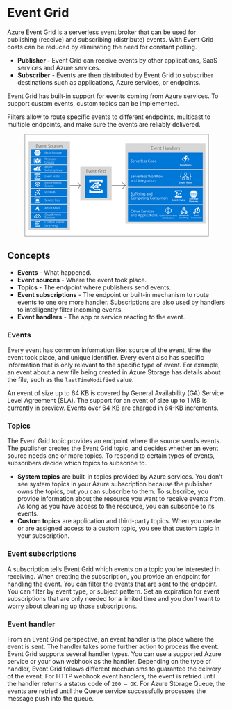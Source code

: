 # Event Grid

Azure Event Grid is a serverless event broker that can be used for publishing (receive) and subscribing (distribute) events. With Event Grid costs can be reduced by eliminating the need for constant polling.&#x20;

* **Publisher -** Event Grid can receive events by other applications, SaaS services and Azure services.
* **Subscriber** - Events are then distributed by Event Grid to subscriber destinations such as applications, Azure services, or endpoints.

Event Grid has built-in support for events coming from Azure services. To support custom events, custom topics can be implemented.

Filters allow to route specific events to different endpoints, multicast to multiple endpoints, and make sure the events are reliably delivered.

<figure><img src="../../../.gitbook/assets/functional-model.png" alt=""><figcaption></figcaption></figure>

## Concepts

* **Events** - What happened.
* **Event sources** - Where the event took place.
* **Topics** - The endpoint where publishers send events.
* **Event subscriptions** - The endpoint or built-in mechanism to route events to one ore more handler. Subscriptions are also used by handlers to intelligently filter incoming events.
* **Event handlers** - The app or service reacting to the event.

### Events

Every event has common information like: source of the event, time the event took place, and unique identifier. Every event also has specific information that is only relevant to the specific type of event. For example, an event about a new file being created in Azure Storage has details about the file, such as the `lastTimeModified` value.&#x20;

An event of size up to 64 KB is covered by General Availability (GA) Service Level Agreement (SLA). The support for an event of size up to 1 MB is currently in preview. Events over 64 KB are charged in 64-KB increments.

### Topics

The Event Grid topic provides an endpoint where the source sends events. The publisher creates the Event Grid topic, and decides whether an event source needs one or more topics. To respond to certain types of events, subscribers decide which topics to subscribe to.

* **System topics** are built-in topics provided by Azure services. You don't see system topics in your Azure subscription because the publisher owns the topics, but you can subscribe to them. To subscribe, you provide information about the resource you want to receive events from. As long as you have access to the resource, you can subscribe to its events.
* **Custom topics** are application and third-party topics. When you create or are assigned access to a custom topic, you see that custom topic in your subscription.

### Event subscriptions

A subscription tells Event Grid which events on a topic you're interested in receiving. When creating the subscription, you provide an endpoint for handling the event. You can filter the events that are sent to the endpoint. You can filter by event type, or subject pattern. Set an expiration for event subscriptions that are only needed for a limited time and you don't want to worry about cleaning up those subscriptions.

### Event handler

From an Event Grid perspective, an event handler is the place where the event is sent. The handler takes some further action to process the event. Event Grid supports several handler types. You can use a supported Azure service or your own webhook as the handler. Depending on the type of handler, Event Grid follows different mechanisms to guarantee the delivery of the event. For HTTP webhook event handlers, the event is retried until the handler returns a status code of `200 – OK`. For Azure Storage Queue, the events are retried until the Queue service successfully processes the message push into the queue.
